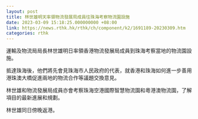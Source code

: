 ```yaml
---
layout: post
title: 林世雄明天率領物流發展局成員往珠海考察物流園設施
date: 2023-03-09 15:18:25.000000000 +08:00
link: https://news.rthk.hk/rthk/ch/component/k2/1691189-20230309.htm
categories: rthk
---
```


運輸及物流局局長林世雄明日率領香港物流發展局成員到珠海考察當地的物流園設施。
 
抵達珠海後，他們將先會見珠海市人民政府的代表，就香港和珠海如何進一步善用港珠澳大橋促進兩地的物流合作等議題交換意見。
 
林世雄和物流發展局成員亦會考察珠海空港國際智慧物流園和粵港澳物流園，了解項目的最新進展和規劃。
 
林世雄同日傍晚返港。
